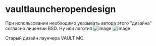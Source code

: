 # vaultlauncheropendesign
При использовании необходимо указывать автора этого "дизайна" согласно лицензии BSD. Ну или логотип
![image](https://user-images.githubusercontent.com/17436886/145106852-49d40983-2a87-435c-873e-6127a2ff1f46.png)
![image](https://user-images.githubusercontent.com/17436886/145106869-c48c442d-4ca4-4fd0-b086-8ee346608e76.png)

Старый дизайн лаунчера VAULT MC.
